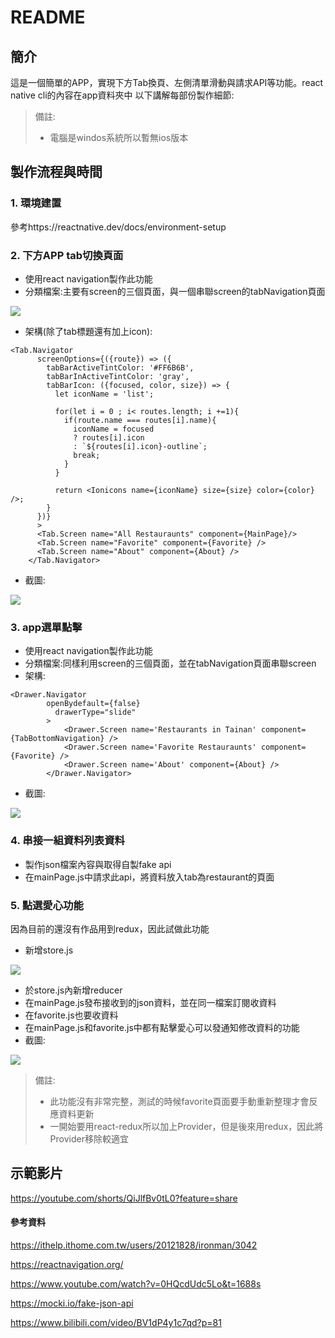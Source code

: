 # README
## 簡介
這是一個簡單的APP，實現下方Tab換頁、左側清單滑動與請求API等功能。react native cli的內容在app資料夾中
以下講解每部份製作細節:
>備註:
> * 電腦是windos系統所以暫無ios版本
## 製作流程與時間
### 1. 環境建置
參考https://reactnative.dev/docs/environment-setup
### 2. 下方APP tab切換頁面
* 使用react navigation製作此功能
* 分類檔案:主要有screen的三個頁面，與一個串聯screen的tabNavigation頁面

![](https://i.imgur.com/CJUPa0V.png)
* 架構(除了tab標題還有加上icon):
```jsx=
<Tab.Navigator
      screenOptions={({route}) => ({
        tabBarActiveTintColor: '#FF6B6B',
        tabBarInActiveTintColor: 'gray',
        tabBarIcon: ({focused, color, size}) => {
          let iconName = 'list';

          for(let i = 0 ; i< routes.length; i +=1){
            if(route.name === routes[i].name){
              iconName = focused 
              ? routes[i].icon
              : `${routes[i].icon}-outline`;
              break;
            }
          }

          return <Ionicons name={iconName} size={size} color={color} />;
        }
      })}
      >
      <Tab.Screen name="All Restauraunts" component={MainPage}/>
      <Tab.Screen name="Favorite" component={Favorite} />
      <Tab.Screen name="About" component={About} />
    </Tab.Navigator>
```
* 截圖:

![](https://i.imgur.com/lhfeIKw.png)


### 3. app選單點擊
* 使用react navigation製作此功能
* 分類檔案:同樣利用screen的三個頁面，並在tabNavigation頁面串聯screen
* 架構:
```jsx=
<Drawer.Navigator
        openBydefault={false}
          drawerType="slide"
        >
            <Drawer.Screen name='Restaurants in Tainan' component={TabBottomNavigation} /> 
            <Drawer.Screen name='Favorite Restauraunts' component={Favorite} /> 
            <Drawer.Screen name='About' component={About} /> 
        </Drawer.Navigator>
```
* 截圖:

![](https://i.imgur.com/gNhy5Os.png)


### 4. 串接一組資料列表資料
* 製作json檔案內容與取得自製fake api
* 在mainPage.js中請求此api，將資料放入tab為restaurant的頁面


### 5. 點選愛心功能
因為目前的還沒有作品用到redux，因此試做此功能
* 新增store.js

![](https://i.imgur.com/1XLdpNR.png)
* 於store.js內新增reducer
* 在mainPage.js發布接收到的json資料，並在同一檔案訂閱收資料
* 在favorite.js也要收資料
* 在mainPage.js和favorite.js中都有點擊愛心可以發通知修改資料的功能
* 截圖:

![](https://i.imgur.com/JuuUtJd.png)

> 備註:
> * 此功能沒有非常完整，測試的時候favorite頁面要手動重新整理才會反應資料更新
> * 一開始要用react-redux所以加上Provider，但是後來用redux，因此將Provider移除較適宜
    
## 示範影片
https://youtube.com/shorts/QiJlfBv0tL0?feature=share

#### 參考資料
https://ithelp.ithome.com.tw/users/20121828/ironman/3042

https://reactnavigation.org/

https://www.youtube.com/watch?v=0HQcdUdc5Lo&t=1688s

https://mocki.io/fake-json-api

https://www.bilibili.com/video/BV1dP4y1c7qd?p=81
